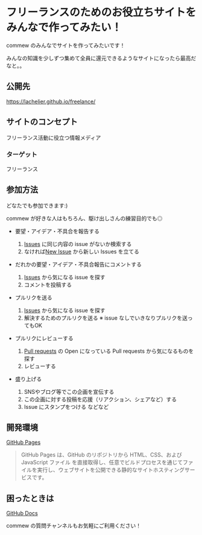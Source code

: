 # フリーランスのためのお役立ちサイトをみんなで作ってみたい！

commew のみんなでサイトを作ってみたいです！

みんなの知識を少しずつ集めて全員に還元できるようなサイトになったら最高だなと。。

## 公開先

https://lachelier.github.io/freelance/

## サイトのコンセプト

フリーランス活動に役立つ情報メディア

### ターゲット

フリーランス

## 参加方法

どなたでも参加できます:)

commew が好きな人はもちろん、駆け出しさんの練習目的でも◎

* 要望・アイデア・不具合を報告する
  1. [Issues](https://github.com/lachelier/freelance/issues) に同じ内容の issue がないか検索する
  2. なければ[New Issue](https://github.com/lachelier/freelance/issues/new) から新しい Issues を立てる

* だれかの要望・アイデア・不具合報告にコメントする
  1. [Issues](https://github.com/lachelier/freelance/issues) から気になる issue を探す
  2. コメントを投稿する
  
* プルリクを送る
  1. [Issues](https://github.com/lachelier/freelance/issues) から気になる issue を探す
  2. 解決するためのプルリクを送る
  ※ issue なしでいきなりプルリクを送ってもOK

* プルリクにレビューする
  1. [Pull requests](https://github.com/lachelier/freelance/pulls) の Open になっている Pull requests から気になるものを探す
  2. レビューする

* 盛り上げる
  1. SNSやブログ等でこの企画を宣伝する
  2. この企画に対する投稿を応援（リアクション、シェアなど）する
  3. Issue にスタンプをつける
  などなど
  
## 開発環境

[GitHub Pages](https://docs.github.com/ja/pages/getting-started-with-github-pages/about-github-pages)

> GitHub Pages は、GitHub のリポジトリから HTML、CSS、および JavaScript ファイル を直接取得し、任意でビルドプロセスを通じてファイルを実行し、ウェブサイトを公開できる静的なサイトホスティングサービスです。

## 困ったときは

[GitHub Docs](https://docs.github.com/ja)

commew の質問チャンネルもお気軽にご利用ください！
